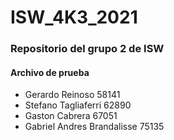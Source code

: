 # ISW_4K3_2021

### Repositorio del grupo 2 de ISW

#### Archivo de prueba
- Gerardo Reinoso 58141
- Stefano Tagliaferri 62890
- Gaston Cabrera 67051
- Gabriel Andres Brandalisse 75135